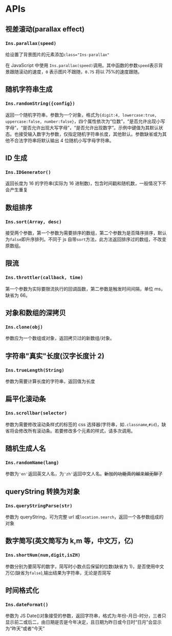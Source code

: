 

# APIs

## 视差滚动(parallax effect)

### `Ins.parallax(speed)`

给设置了背景图片的元素添加`class="Ins-parallax"`

在 JavaScript 中使用 `Ins.parallax(speed)`调用。其中函数的参数`speed`表示背景跟随滚动的速度，`0` 表示图片不跟随，`0.75` 将以 75%的速度跟随。

## 随机字符串生成

### `Ins.randomString({config})`

返回一个随机字符串，参数为一个对象，格式为`{digit:4, lowercase:true, uppercase:false, number:false}`，四个属性依次为“位数”，“是否允许出现小写字母”，“是否允许出现大写字母”，“是否允许出现数字”。示例中键值为其默认状态。也接受输入数字为参数，仅指定随机字符串长度，其他默认。参数缺省或为其他不合法字符串将默认输出 4 位随机小写字母字符串。

## ID 生成

### `Ins.IDGenerator()`

返回长度为 16 的字符串(实际为 16 进制数)，包含时间戳和随机数，一般情况下不会产生重复

## 数组排序

### `Ins.sort(Array, desc)`

接受两个参数，第一个参数为需要排序的数组，第二个参数为是否降序排序，默认为`false`即升序排列。不同于 js 自带`sort`方法，此方法返回排序过的数组，不改变原数组。

## 限流

### `Ins.throttler(callback, time)`

第一个参数为实际要限流执行的回调函数，第二参数是触发时间间隔，单位 ms，缺省为 66。

## 对象和数组的深拷贝

### `Ins.clone(obj)`

参数应为一个数组或对象，返回拷贝过的新数组/对象。

## 字符串"真实"长度(汉字长度计 2)

### `Ins.trueLength(String)`

参数为需要计算长度的字符串，返回值为长度

## 扁平化滚动条

### `Ins.scrollbar(selector)`

参数为需要修改滚动条样式的标签的 css 选择器(字符串，如`.classname`,`#id`)，缺省将会修改所有滚动条。若要修改多个元素的样式，请多次调用。

## 随机生成人名

### `Ins.randomName(lang)`

参数为`'en'`返回英文人名，为`'zh'`返回中文人名。~~新加的功能真的越来越无聊了~~

## queryString 转换为对象

### `Ins.queryStringParse(str)`

参数为 queryString，可为完整 url 或`location.search`，返回一个各参数组成的对象

## 数字简写(英文简写为 k,m 等，中文万，亿)

### `Ins.shortNum(num,digit,isZH)`

参数分别为要简写的数字，简写时小数点后保留的位数(缺省为 1)，是否使用中文万亿(缺省为`false`),输出结果为字符串，无论是否简写

## 时间格式化

### `Ins.dateFormat()`

参数为 JS Date()对象接受的参数，返回字符串，格式为:年份-月日-时分，三者只显示前二或后二，由日期是否是今年决定，且日期为昨日或今日时“日月”会显示为“昨天”或者“今天”
